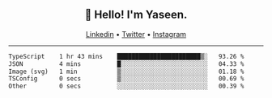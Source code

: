 <h2 align="center">👋 Hello! I'm Yaseen.</h2>
<p align="center">
  <a href="https://www.linkedin.com/in/yaseenkc/">Linkedin</a> •
  <a href="https://twitter.com/yaseeenkc">Twitter</a> •
  <a href="https://instagram.com/kc.yaseen">Instagram</a>
</p>


<!--- 🔭 I’m currently working at []() as an  -->
<!--- - 💬 Ask me about **Javascript, React and Git** -->
<!--- - 📫 How to reach me: [@kc.yaseen](https://instagram.com/kc.yaseen) on Instagram -->
<!--- - ⚡ Fun fact: Big Fan of the :zap: emoji -->

-------

<!--START_SECTION:waka-->

```txt
TypeScript    1 hr 43 mins    ███████████████████████▒░   93.26 %
JSON          4 mins          █░░░░░░░░░░░░░░░░░░░░░░░░   04.33 %
Image (svg)   1 min           ▒░░░░░░░░░░░░░░░░░░░░░░░░   01.18 %
TSConfig      0 secs          ▒░░░░░░░░░░░░░░░░░░░░░░░░   00.69 %
Other         0 secs          ░░░░░░░░░░░░░░░░░░░░░░░░░   00.39 %
```

<!--END_SECTION:waka-->

